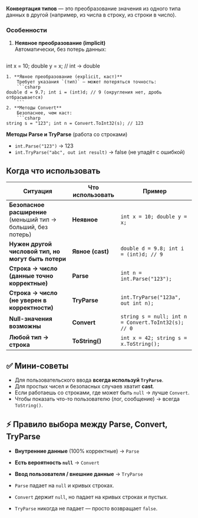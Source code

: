 **Конвертация типов** — это преобразование значения из одного типа данных в другой (например, из числа в строку, из строки в число).

### Особенности

1. **Неявное преобразование (implicit)**  
    Автоматически, без потерь данных:
    ```csharp
int x = 10; double y = x; // int → double 
```
1. **Явное преобразование (explicit, каст)**  
    Требует указания `(тип)` — может потеряться точность:
    ```csharp
double d = 9.7; int i = (int)d; // 9 (округления нет, дробь отбрасывается)
    ```
2. **Методы Convert**  
    Безопаснее, чем каст:
    ```csharp
string s = "123"; int n = Convert.ToInt32(s); // 123
```

**Методы Parse и TryParse** (работа со строками)
- `int.Parse("123")` → 123
- `int.TryParse("abc", out int result)` → false (не упадёт с ошибкой)

## Когда что использовать

| Ситуация                                                      | Что использовать | Пример                                              |
| ------------------------------------------------------------- | ---------------- | --------------------------------------------------- |
| **Безопасное расширение** (меньший тип → больший, без потерь) | **Неявное**      | `int x = 10; double y = x;`                         |
| **Нужен другой числовой тип, но могут быть потери**           | **Явное (cast)** | `double d = 9.8; int i = (int)d; // 9`              |
| **Строка → число (данные точно корректные)**                  | **Parse**        | `int n = int.Parse("123");`                         |
| **Строка → число (не уверен в корректности)**                 | **TryParse**     | `int.TryParse("123a", out int n);`                  |
| **Null-значения возможны**                                    | **Convert**      | `string s = null; int n = Convert.ToInt32(s); // 0` |
| **Любой тип → строка**                                        | **ToString()**   | `int x = 42; string s = x.ToString();`              |
## ✅ Мини-советы

- Для пользовательского ввода **всегда используй `TryParse`**.
- Для простых чисел и безопасных случаев хватит **cast**.
- Если работаешь со строками, где может быть `null` → лучше `Convert`.
- Чтобы показать что-то пользователю (лог, сообщение) → всегда `ToString()`.

## ⚡ Правило выбора между Parse, Convert, TryParse

- **Внутренние данные** (100% корректные) → `Parse`
- **Есть вероятность `null`** → `Convert`
- **Ввод пользователя / внешние данные** → `TryParse`

- `Parse` падает на `null` и кривых строках.
- `Convert` держит `null`, но падает на кривых строках и пустых.
- `TryParse` никогда не падает — просто возвращает `false`.